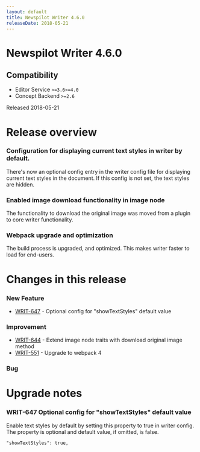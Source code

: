 ```yaml
---
layout: default
title: Newspilot Writer 4.6.0
releaseDate: 2018-05-21
---
```

<div class="jumbotron">
    <h1>Newspilot Writer 4.6.0</h1>    
    <h2>Compatibility</h2>
    <ul>
        <li>Editor Service <code>>=3.6</code><code>>=4.0</code></li>
        <li>Concept Backend <code>>=2.6</code></li>
    </ul>
</div>

Released 2018-05-21


# Release overview 

### Configuration for displaying current text styles in writer by default.
There's now an optional config entry in the writer config file for displaying current text styles in the document. If this config is not set, the text styles are hidden.

### Enabled image download functionality in image node
The functionality to download the original image was moved from a plugin to core writer functionality.

### Webpack upgrade and optimization
The build process is upgraded, and optimized. This makes writer faster to load for end-users.  

# Changes in this release  


### New Feature 
 
 * [WRIT-647](https://jira.infomaker.se/browse/WRIT-647) - Optional config for "showTextStyles" default value 


### Improvement 
 
 * [WRIT-644](https://jira.infomaker.se/browse/WRIT-644) - Extend image node traits with download original image method  
 * [WRIT-551](https://jira.infomaker.se/browse/WRIT-551) - Upgrade to webpack 4 


### Bug 





# Upgrade notes  
    
### WRIT-647 Optional config for "showTextStyles" default value 
Enable text styles by default by setting this property to true in writer config. The property is optional and default value, if omitted, is false.

```
"showTextStyles": true,
```             

